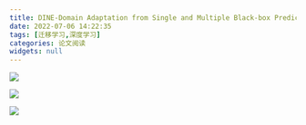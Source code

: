 ```yaml
---
title: DINE-Domain Adaptation from Single and Multiple Black-box Predictors 
date: 2022-07-06 14:22:35
tags: [迁移学习,深度学习]
categories: 论文阅读
widgets: null
---
```


![](https://oss.deqiang.wang/img/%E6%88%AA%E5%B1%8F2022-07-06%2021.23.28.png)

![](https://oss.deqiang.wang/img/%E6%88%AA%E5%B1%8F2022-07-06%2021.23.40.png)



![](https://oss.deqiang.wang/img/%E6%88%AA%E5%B1%8F2022-07-06%2021.39.52.png)

